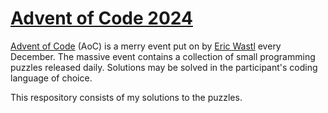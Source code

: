 # [Advent of Code 2024](https://adventofcode.com/2024)

[Advent of Code](https://adventofcode.com/2024/about) (AoC) is a merry event put on by [Eric Wastl](http://was.tl/) every December. The massive event contains a collection of small programming puzzles released daily. Solutions may be solved in the participant's coding language of choice.

This respository consists of my solutions to the puzzles.
 
